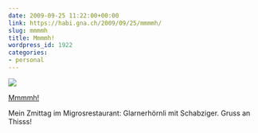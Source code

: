 ```yaml
---
date: 2009-09-25 11:22:00+00:00
link: https://habi.gna.ch/2009/09/25/mmmmh/
slug: mmmmh
title: Mmmmh!
wordpress_id: 1922
categories:
- personal
---
```


[![](https://static.flickr.com/3490/3953156344_1bfa473218_m.jpg)](https://www.flickr.com/photos/habi/3953156344/)

[Mmmmh!](https://www.flickr.com/photos/habi/3953156344/)


Mein Zmittag im Migrosrestaurant: Glarnerhörnli mit Schabziger.
Gruss an Thisss!
